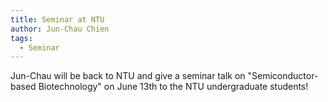 ```yaml
---
title: Seminar at NTU 
author: Jun-Chau Chien
tags:    
  - Seminar 
---
```

Jun-Chau will be back to NTU and give a seminar talk on "Semiconductor-based Biotechnology" on June 13th to the NTU undergraduate students!
